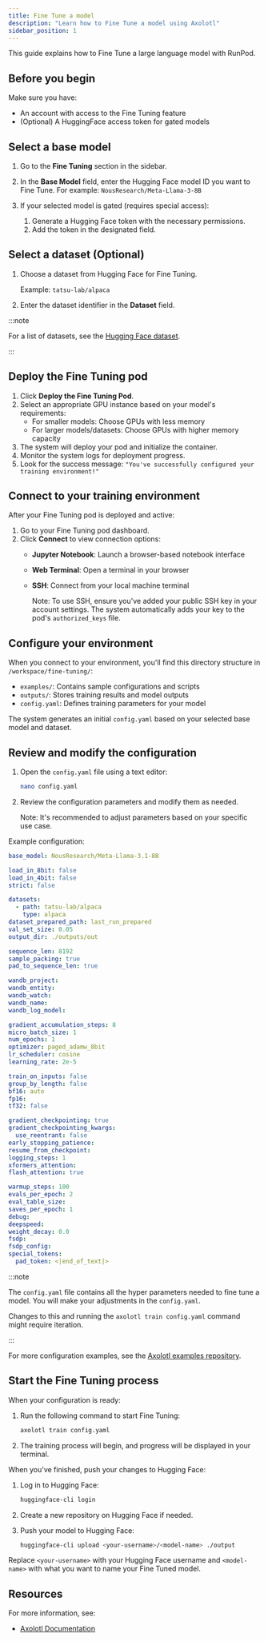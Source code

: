 ```yaml
---
title: Fine Tune a model
description: "Learn how to Fine Tune a model using Axolotl"
sidebar_position: 1
---
```


This guide explains how to Fine Tune a large language model with RunPod.

## Before you begin

Make sure you have:

- An account with access to the Fine Tuning feature
- (Optional) A HuggingFace access token for gated models

## Select a base model

1. Go to the **Fine Tuning** section in the sidebar.
2. In the **Base Model** field, enter the Hugging Face model ID you want to Fine Tune.
   For example: `NousResearch/Meta-Llama-3-8B`

3. If your selected model is gated (requires special access):
   1. Generate a Hugging Face token with the necessary permissions.
   2. Add the token in the designated field.

## Select a dataset (Optional)

1. Choose a dataset from Hugging Face for Fine Tuning.

   Example: `tatsu-lab/alpaca`

2. Enter the dataset identifier in the **Dataset** field.

:::note

For a list of datasets, see the [Hugging Face dataset](https://huggingface.co/datasets?task_categories=task_categories:text-generation&sort=trending).

:::

## Deploy the Fine Tuning pod

1. Click **Deploy the Fine Tuning Pod**.
2. Select an appropriate GPU instance based on your model's requirements:
   - For smaller models: Choose GPUs with less memory
   - For larger models/datasets: Choose GPUs with higher memory capacity
3. The system will deploy your pod and initialize the container.
4. Monitor the system logs for deployment progress.
5. Look for the success message: `"You've successfully configured your training environment!"`

## Connect to your training environment

After your Fine Tuning pod is deployed and active:

1. Go to your Fine Tuning pod dashboard.
2. Click **Connect** to view connection options:
   - **Jupyter Notebook**: Launch a browser-based notebook interface
   - **Web Terminal**: Open a terminal in your browser
   - **SSH**: Connect from your local machine terminal

     Note: To use SSH, ensure you've added your public SSH key in your account settings. The system automatically adds your key to the pod's `authorized_keys` file.

## Configure your environment

When you connect to your environment, you'll find this directory structure in `/workspace/fine-tuning/`:

- `examples/`: Contains sample configurations and scripts
- `outputs/`: Stores training results and model outputs
- `config.yaml`: Defines training parameters for your model

The system generates an initial `config.yaml` based on your selected base model and dataset.

## Review and modify the configuration

1. Open the `config.yaml` file using a text editor:

   ```bash
   nano config.yaml
   ```

2. Review the configuration parameters and modify them as needed.

   Note: It's recommended to adjust parameters based on your specific use case.

Example configuration:

```yaml
base_model: NousResearch/Meta-Llama-3.1-8B

load_in_8bit: false
load_in_4bit: false
strict: false

datasets:
  - path: tatsu-lab/alpaca
    type: alpaca
dataset_prepared_path: last_run_prepared
val_set_size: 0.05
output_dir: ./outputs/out

sequence_len: 8192
sample_packing: true
pad_to_sequence_len: true

wandb_project:
wandb_entity:
wandb_watch:
wandb_name:
wandb_log_model:

gradient_accumulation_steps: 8
micro_batch_size: 1
num_epochs: 1
optimizer: paged_adamw_8bit
lr_scheduler: cosine
learning_rate: 2e-5

train_on_inputs: false
group_by_length: false
bf16: auto
fp16:
tf32: false

gradient_checkpointing: true
gradient_checkpointing_kwargs:
  use_reentrant: false
early_stopping_patience:
resume_from_checkpoint:
logging_steps: 1
xformers_attention:
flash_attention: true

warmup_steps: 100
evals_per_epoch: 2
eval_table_size:
saves_per_epoch: 1
debug:
deepspeed:
weight_decay: 0.0
fsdp:
fsdp_config:
special_tokens:
  pad_token: <|end_of_text|>
```

:::note

The `config.yaml` file contains all the hyper parameters needed to fine tune a model.
You will make your adjustments in the `config.yaml`.

Changes to this and running the `axolotl train config.yaml` command might require iteration.

:::

For more configuration examples, see the [Axolotl examples repository](https://github.com/axolotl-ai-cloud/axolotl/tree/main/examples).

## Start the Fine Tuning process

When your configuration is ready:

1. Run the following command to start Fine Tuning:

   ```bash
   axolotl train config.yaml
   ```

2. The training process will begin, and progress will be displayed in your terminal.

When you've finished, push your changes to Hugging Face:

1. Log in to Hugging Face:

   ```bash
   huggingface-cli login
   ```

2. Create a new repository on Hugging Face if needed.

3. Push your model to Hugging Face:

   ```bash
   huggingface-cli upload <your-username>/<model-name> ./output
   ```

Replace `<your-username>` with your Hugging Face username and `<model-name>` with what you want to name your Fine Tuned model.

## Resources

For more information, see:

- [Axolotl Documentation](https://github.com/OpenAccess-AI-Collective/axolotl)
